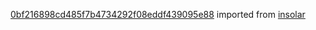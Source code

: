 [0bf216898cd485f7b4734292f08eddf439095e88](https://github.com/insolar/insolar/commit/0bf216898cd485f7b4734292f08eddf439095e88) imported from [insolar](https://github.com/insolar/insolar)

